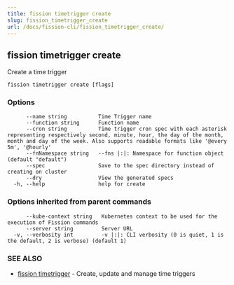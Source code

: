 ```yaml
---
title: fission timetrigger create
slug: fission_timetrigger_create
url: /docs/fission-cli/fission_timetrigger_create/
---
```

## fission timetrigger create

Create a time trigger

```
fission timetrigger create [flags]
```

### Options

```
      --name string          Time Trigger name
      --function string      Function name
      --cron string          Time trigger cron spec with each asterisk representing respectively second, minute, hour, the day of the month, month and day of the week. Also supports readable formats like '@every 5m', '@hourly'
      --fnNamespace string   --fns |:|: Namespace for function object (default "default")
      --spec                 Save to the spec directory instead of creating on cluster
      --dry                  View the generated specs
  -h, --help                 help for create
```

### Options inherited from parent commands

```
      --kube-context string   Kubernetes context to be used for the execution of Fission commands
      --server string         Server URL
  -v, --verbosity int         -v |:|: CLI verbosity (0 is quiet, 1 is the default, 2 is verbose) (default 1)
```

### SEE ALSO

* [fission timetrigger](/docs/fission-cli/fission_timetrigger/)	 - Create, update and manage time triggers

